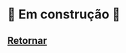 # :hammer: Em construção :hammer:

## [Retornar](https://github.com/stallone-dev/exercicios_portugol_2022)